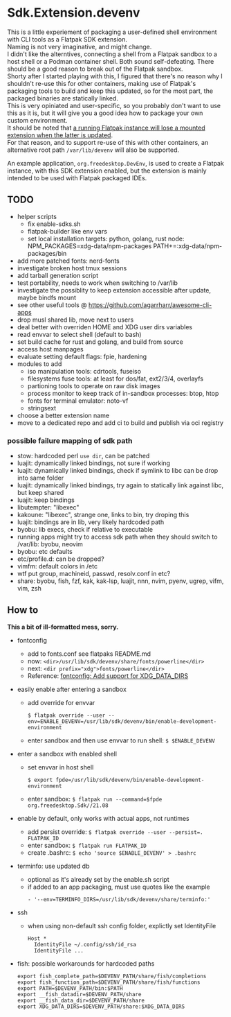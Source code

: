 # Sdk.Extension.devenv

This is a little experiement of packaging a user-defined shell environment with CLI tools as a Flatpak SDK extension.  
Naming is not very imaginative, and might change.  
I didn't like the alterntives, connecting a shell from a Flatpak sandbox to a host shell or a Podman container shell.
Both sound self-defeating. There should be a good reason to break out of the Flatpak sandbox.  
Shorty after I started playing with this, I figured that there's no reason why I shouldn't re-use this for other
containers, making use of Flatpak's packaging tools to build and keep this updated, so for the most part, the packaged
binaries are statically linked.  
This is very opiniated and user-specific, so you probably don't want to use this as it is, but it will give you a good
idea how to package your own custom environment.  
It should be noted that [a running Flatpak instance will lose a mounted extension when the latter is updated](https://github.com/flatpak/flatpak/issues/4356).  
For that reason, and to support re-use of this with other containers, an alternative root path `/var/lib/devenv` will
also be supported.

An example application, `org.freedesktop.DevEnv`, is used to create a Flatpak instance, with this SDK extension enabled,
but the extension is mainly intended to be used with Flatpak packaged IDEs.


## TODO
* helper scripts
  * fix enable-sdks.sh
  * flatpak-builder like env vars
  * set local installation targets: python, golang, rust
    node: NPM_PACKAGES=xdg-data/npm-packages
          PATH+=:xdg-data/npm-packages/bin
* add more patched fonts: nerd-fonts
* investigate broken host tmux sessions
* add tarball generation script
* test portability, needs to work when switching to /var/lib
* investigate the possiblity to keep extension accessible after update, maybe bindfs mount
* see other useful tools @ https://github.com/agarrharr/awesome-cli-apps
* drop musl shared lib, move next to users
* deal better with overriden HOME and XDG user dirs variables
* read envvar to select shell (default to bash)
* set build cache for rust and golang, and build from source
* access host manpages
* evaluate setting default flags: fpie, hardening
* modules to add
  * iso manipulation tools: cdrtools, fuseiso
  * filesystems fuse tools: at least for dos/fat, ext2/3/4, overlayfs
  * partioning tools to operate on raw disk images
  * process monitor to keep track of in-sandbox processes: btop, htop
  * fonts for terminal emulator: noto-vf
  * stringsext
* choose a better extension name
* move to a dedicated repo and add ci to build and publish via oci registry

### possible failure mapping of sdk path
* stow: hardcoded perl `use dir`, can be patched
* luajit: dynamically linked bindings, not sure if working
* luajit: dynamically linked bindings, check if symlink to libc can be drop into same folder
* luajit: dynamically linked bindings, try again to statically link against libc, but keep shared
* luajit: keep bindings
* libutempter: "libexec"
* kakoune: "libexec", strange one, links to bin, try droping this
* luajit: bindings are in lib, very likely hardcoded path
* byobu: lib execs, check if relative to executable
* running apps might try to access sdk path when they should switch to /var/lib: byobu, neovim
* byobu: etc defaults
* etc/profile.d: can be dropped?
* vimfm: default colors in /etc
* wtf put group, machineid, passwd, resolv.conf in etc?
* share: byobu, fish, fzf, kak, kak-lsp, luajit, nnn, nvim, pyenv, ugrep, vifm, vim, zsh


## How to

**This a bit of ill-formatted mess, sorry.**

* fontconfig
  * add to fonts.conf see flatpaks README.md
  * now: `<dir>/usr/lib/sdk/devenv/share/fonts/powerline</dir>`
  * next: `<dir prefix="xdg">fonts/powerline</dir>`
  * Reference: [fontconfig: Add support for XDG_DATA_DIRS](https://gitlab.freedesktop.org/fontconfig/fontconfig/-/commit/6f27f42e6140030715075aa3bd3e5cc9e2fdc6f1)

* easily enable after entering a sandbox
  * add override for envvar
    ```
    $ flatpak override --user --env=ENABLE_DEVENV=/usr/lib/sdk/devenv/bin/enable-development-environment
    ```
  * enter sandbox and then use envvar to run shell: `$ $ENABLE_DEVENV`

* enter a sandbox with enabled shell
  * set envvar in host shell
    ```
    $ export fpde=/usr/lib/sdk/devenv/bin/enable-development-environment
    ```
  * enter sandbox: `$ flatpak run --command=$fpde org.freedesktop.Sdk//21.08`

* enable by default, only works with actual apps, not runtimes
  * add persist override:  `$ flatpak override --user --persist=. FLATPAK_ID`
  * enter sandbox: `$ flatpak run FLATPAK_ID`
  * create .bashrc: `$ echo 'source $ENABLE_DEVENV' > .bashrc`

* terminfo: use updated db
  * optional as it's already set by the enable.sh script
  * if added to an app packaging, must use quotes like the example
    ```
    - '--env=TERMINFO_DIRS=/usr/lib/sdk/devenv/share/terminfo:'
    ```

* ssh
  * when using non-default ssh config folder, explictly set IdentityFile
    ```
    Host *
      IdentityFile ~/.config/ssh/id_rsa
      IdentityFile ...
    ```

* fish: possible workarounds for hardcoded paths
  ```
  export fish_complete_path=$DEVENV_PATH/share/fish/completions
  export fish_function_path=$DEVENV_PATH/share/fish/functions
  export PATH=$DEVENV_PATH/bin:$PATH
  export __fish_datadir=$DEVENV_PATH/share
  export __fish_data_dir=$DEVENV_PATH/share
  export XDG_DATA_DIRS=$DEVENV_PATH/share:$XDG_DATA_DIRS
  ```

